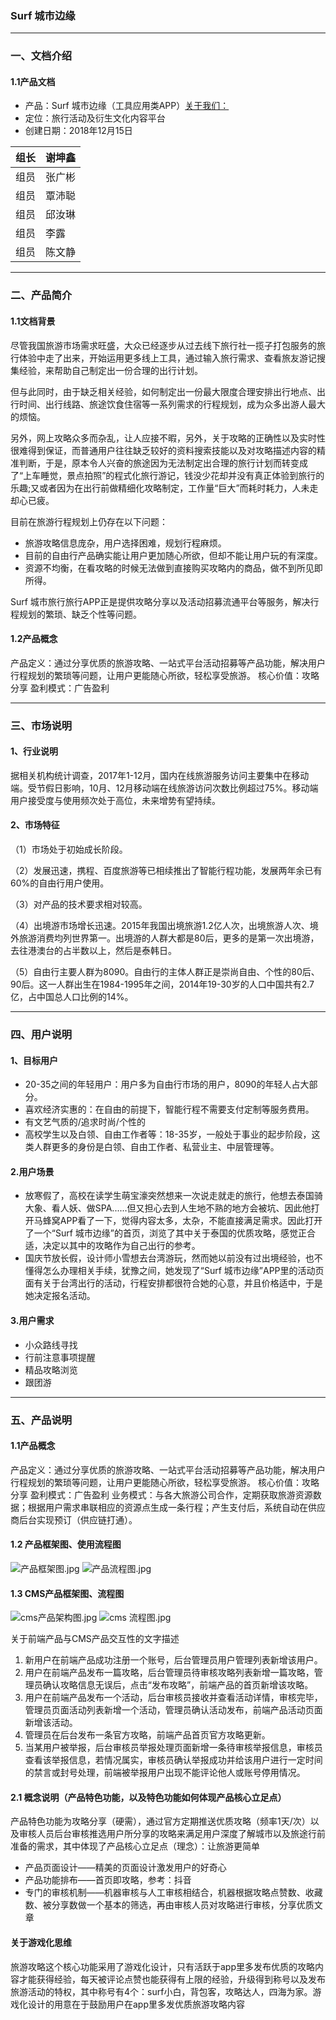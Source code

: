### Surf 城市边缘
 ***
### 一、文档介绍
####     1.1产品文档
* 产品：Surf 城市边缘（工具应用类APP）[关于我们：](https://mp.weixin.qq.com/s?__biz=MzIxOTE3MjE2OA==&mid=2653600437&idx=1&sn=bf165629ce20bfd4579d47de675e3680&pass_ticket=KriLa9yhlT3uLIaiUDbEas9ajfgMTWmyztePAVmMts8%3D) 
* 定位：旅行活动及衍生文化内容平台<br>
* 创建日期：2018年12月15日<br>

 组长 | 谢坤鑫
---|---
 组员 | 张广彬
 组员 | 覃沛聪
 组员 | 邱汝琳
 组员 | 李露
 组员 | 陈文静

***
### 二、产品简介
####     1.1文档背景
尽管我国旅游市场需求旺盛，大众已经逐步从过去线下旅行社一揽子打包服务的旅行体验中走了出来，开始运用更多线上工具，通过输入旅行需求、查看旅友游记搜集经验，来帮助自己制定出一份合理的出行计划。

但与此同时，由于缺乏相关经验，如何制定出一份最大限度合理安排出行地点、出行时间、出行线路、旅途饮食住宿等一系列需求的行程规划，成为众多出游人最大的烦恼。

另外，网上攻略众多而杂乱，让人应接不暇，另外，关于攻略的正确性以及实时性很难得到保证，而普通用户往往缺乏较好的资料搜索技能以及对攻略描述内容的精准判断，于是，原本令人兴奋的旅途因为无法制定出合理的旅行计划而转变成了“上车睡觉，景点拍照”的程式化旅行游记，钱没少花却并没有真正体验到旅行的乐趣;又或者因为在出行前做精细化攻略制定，工作量“巨大”而耗时耗力，人未走却心已疲。

目前在旅游行程规划上仍存在以下问题：

* 旅游攻略信息庞杂，用户选择困难，规划行程麻烦。
* 目前的自由行产品确实能让用户更加随心所欲，但却不能让用户玩的有深度。
* 资源不均衡，在看攻略的时候无法做到直接购买攻略内的商品，做不到所见即所得。

Surf 城市旅行旅行APP正是提供攻略分享以及活动招募流通平台等服务，解决行程规划的繁琐、缺乏个性等问题。

####     1.2产品概念
产品定义：通过分享优质的旅游攻略、一站式平台活动招募等产品功能，解决用户行程规划的繁琐等问题，让用户更能随心所欲，轻松享受旅游。
核心价值：攻略分享
盈利模式：广告盈利

***  
### 三、市场说明
####  1、行业说明
据相关机构统计调查，2017年1-12月，国内在线旅游服务访问主要集中在移动端。受节假日影响，10月、12月移动端在线旅游访问次数比例超过75%。移动端用户接受度与使用频次处于高位，未来增势有望持续。

####  2、市场特征
（1）市场处于初始成长阶段。

（2）发展迅速，携程、百度旅游等已相续推出了智能行程功能，发展两年余已有60%的自由行用户使用。

（3）对产品的技术要求相对较高。

（4）出境游市场增长迅速。2015年我国出境旅游1.2亿人次，出境旅游人次、境外旅游消费均列世界第一。出境游的人群大都是80后，更多的是第一次出境游，去往港澳台的占半数以上，然后是泰韩日。

（5）自由行主要人群为8090。自由行的主体人群正是崇尚自由、个性的80后、90后。这一人群出生在1984-1995年之间，2014年19-30岁的人口中国共有2.7亿，占中国总人口比例的14%。
***
### 四、用户说明
####  1、目标用户
* 20-35之间的年轻用户：用户多为自由行市场的用户，8090的年轻人占大部分。
* 喜欢经济实惠的：在自由的前提下，智能行程不需要支付定制等服务费用。
* 有文艺气质的/追求时尚/个性的
* 高校学生以及白领、自由工作者等：18-35岁，一般处于事业的起步阶段，这类人群更多的身份是白领、自由工作者、私营业主、中层管理等。

#### 2.用户场景
* 放寒假了，高校在读学生萌宝濠突然想来一次说走就走的旅行，他想去泰国骑大象、看人妖、做SPA......但又担心去到人生地不熟的地方会被坑、因此他打开马蜂窝APP看了一下，觉得内容太多，太杂，不能直接满足需求。因此打开了一个“Surf 城市边缘”的首页，浏览了其中关于泰国的优质攻略，感觉正合适，决定以其中的攻略作为自己出行的参考。
* 国庆节放长假，设计师小雪想去台湾游玩，然而她以前没有过出境经验，也不懂得怎么办理相关手续，犹豫之间，她发现了“Surf 城市边缘”APP里的活动页面有关于台湾出行的活动，行程安排都很符合她的心意，并且价格适中，于是她决定报名活动。
 
#### 3.用户需求
* 小众路线寻找
* 行前注意事项提醒
* 精品攻略浏览
* 跟团游
***   


### 五、产品说明
#### 1.1产品概念
产品定义：通过分享优质的旅游攻略、一站式平台活动招募等产品功能，解决用户行程规划的繁琐等问题，让用户更能随心所欲，轻松享受旅游。
核心价值：攻略分享
盈利模式：广告盈利
业务模式：与各大旅游公司合作，定期获取旅游资源数据；根据用户需求串联相应的资源点生成一条行程；产生支付后，系统自动在供应商后台实现预订（供应链打通）。
#### 1.2 产品框架图、使用流程图
![产品框架图.jpg](https://i.loli.net/2018/12/18/5c18ce8e1e3c1.jpg)
![产品流程图.jpg](https://i.loli.net/2018/12/18/5c18cecfe02e9.jpg)
#### 1.3 CMS产品框架图、流程图
![cms产品架构图.jpg](https://i.loli.net/2018/12/18/5c18ce8dbf876.jpg)
![cms 流程图.jpg](https://i.loli.net/2018/12/18/5c18ced03cb60.jpg)




关于前端产品与CMS产品交互性的文字描述 
1.	新用户在前端产品成功注册一个账号，后台管理员用户管理列表新增该用户。  
2.	用户在前端产品发布一篇攻略，后台管理员待审核攻略列表新增一篇攻略，管理员确认攻略信息无误后，点击“发布攻略”，前端产品的首页新增该攻略。  
3.	用户在前端产品发布一个活动，后台审核员接收并查看活动详情，审核完毕，管理员页面活动列表新增一个活动，管理员确认活动发布，前端产品活动页面新增该活动。  
4.	管理员在后台发布一条官方攻略，前端产品首页官方攻略更新。  
5.	当某用户被举报，后台审核员举报处理页面新增一条待审核举报信息，审核员查看该举报信息，若情况属实，审核员确认举报成功并给该用户进行一定时间的禁言或封号处理，前端被举报用户出现不能评论他人或账号停用情况。


#### 2.1 概念说明（产品特色功能，以及特色功能如何体现产品核心立足点）
产品特色功能为攻略分享（硬需），通过官方定期推送优质攻略（频率1天/次）以及审核人员后台审核推选用户所分享的攻略来满足用户深度了解城市以及旅途行前准备的需求，其中体现了产品核心立足点（理念）：让旅游更简单
* 产品页面设计——精美的页面设计激发用户的好奇心
* 产品功能排布——首页即攻略，参考：抖音
* 专门的审核机制——机器审核与人工审核相结合，机器根据攻略点赞数、收藏数、被分享数做一个基本的筛选，再由审核人员对攻略进行审核，分享优质文章

#### 关于游戏化思维
旅游攻略这个核心功能采用了游戏化设计，只有活跃于app里多发布优质的攻略内容才能获得经验，每天被评论点赞也能获得有上限的经验，升级得到称号以及发布旅游活动的特权，其中称号有4个：surf小白，背包客，攻略达人，四海为家。游戏化设计的用意在于鼓励用户在app里多发优质旅游攻略内容
